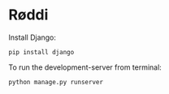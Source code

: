# Røddi

Install Django:
```
pip install django
```

To run the development-server from terminal:
```
python manage.py runserver
```
